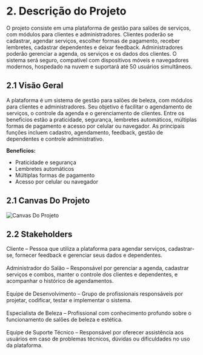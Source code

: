 # 2. Descrição do Projeto
O projeto consiste em uma plataforma de gestão para salões de serviços, com módulos para clientes e administradores. Clientes poderão se cadastrar, agendar serviços, escolher formas de pagamento, receber lembretes, cadastrar dependentes e deixar feedback. Administradores poderão gerenciar a agenda, os serviços e os dados dos clientes. O sistema será seguro, compatível com dispositivos móveis e navegadores modernos, hospedado na nuvem e suportará até 50 usuários simultâneos.

## 2.1 Visão Geral

A plataforma é um sistema de gestão para salões de beleza, com módulos para clientes e administradores. Seu objetivo é facilitar o agendamento de serviços, o controle da agenda e o gerenciamento de clientes. Entre os benefícios estão a praticidade, segurança, lembretes automáticos, múltiplas formas de pagamento e acesso por celular ou navegador. As principais funções incluem cadastro, agendamento, feedback, gestão de dependentes e controle administrativo.


**Benefícios:**
- Praticidade e segurança
- Lembretes automáticos
- Múltiplas formas de pagamento
- Acesso por celular ou navegador

## 2.1 Canvas Do Projeto

![Canvas Do Projeto](/images/canvas.png)

## 2.2 Stakeholders

Cliente – Pessoa que utiliza a plataforma para agendar serviços, cadastrar-se, fornecer feedback e gerenciar seus dados e dependentes. <br><br>
Administrador do Salão – Responsável por gerenciar a agenda, cadastrar serviços e combos, manter o controle dos clientes e dependentes, e acompanhar o histórico de agendamentos.<br><br>
Equipe de Desenvolvimento – Grupo de profissionais responsáveis por projetar, codificar, testar e implementar o sistema.<br><br>
Especialista de Beleza – Profissional com conhecimento profundo sobre o funcionamento de salões de beleza e estética. <br><br>
Equipe de Suporte Técnico – Responsável por oferecer assistência aos usuários em caso de problemas técnicos, dúvidas ou dificuldades no uso da plataforma.
